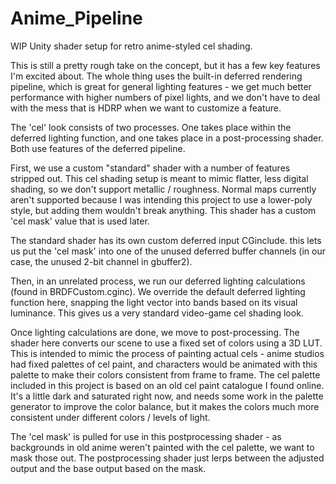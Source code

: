 # Anime_Pipeline
WIP Unity shader setup for retro anime-styled cel shading.

This is still a pretty rough take on the concept, but it has a few key features I'm excited about.
The whole thing uses the built-in deferred rendering pipeline, which is great for general lighting features - we get much better performance with higher numbers of pixel lights, and we don't have to deal with the mess that is HDRP when we want to customize a feature.

The 'cel' look consists of two processes. One takes place within the deferred lighting function, and one takes place in a post-processing shader.  Both use features of the deferred pipeline.

First, we use a custom "standard" shader with a number of features stripped out.  This cel shading setup is meant to mimic flatter, less digital shading, so we don't support metallic / roughness.  Normal maps currently aren't supported because I was intending this project to use a lower-poly style, but adding them wouldn't break anything. This shader has a custom 'cel mask' value that is used later.

The standard shader has its own custom deferred input CGinclude. this lets us put the 'cel mask' into one of the unused deferred buffer channels (in our case, the unused 2-bit channel in gbuffer2).

Then, in an unrelated process, we run our deferred lighting calculations (found in BRDFCustom.cginc).  We override the default deferred lighting function here, snapping the light vector into bands based on its visual luminance. This gives us a very standard video-game cel shading look.

Once lighting calculations are done, we move to post-processing.  The shader here converts our scene to use a fixed set of colors using a 3D LUT.  This is intended to mimic the process of painting actual cels - anime studios had fixed palettes of cel paint, and characters would be animated with this palette to make their colors consistent from frame to frame.  The cel palette included in this project is based on an old cel paint catalogue I found online.  It's a little dark and saturated right now, and needs some work in the palette generator to improve the color balance, but it makes the colors much more consistent under different colors / levels of light.

The 'cel mask' is pulled for use in this postprocessing shader - as backgrounds in old anime weren't painted with the cel palette, we want to mask those out. The postprocessing shader just lerps between the adjusted output and the base output based on the mask.